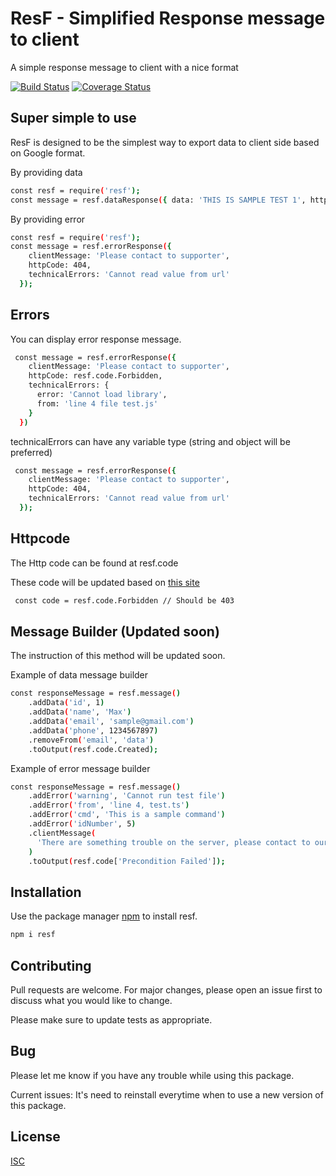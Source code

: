 # ResF - Simplified Response message to client

A simple response message to client with a nice format

[![Build Status](https://travis-ci.org/dakir08/resf.svg?branch=master)](https://travis-ci.org/dakir08/resf)
[![Coverage Status](https://coveralls.io/repos/github/dakir08/resf/badge.svg?branch=master)](https://coveralls.io/github/dakir08/resf?branch=master)

## Super simple to use

ResF is designed to be the simplest way to export data to client side based on Google format.

By providing data

```bash
const resf = require('resf');
const message = resf.dataResponse({ data: 'THIS IS SAMPLE TEST 1', httpCode: 200 });
```

By providing error

```bash
const resf = require('resf');
const message = resf.errorResponse({
    clientMessage: 'Please contact to supporter',
    httpCode: 404,
    technicalErrors: 'Cannot read value from url'
  });
```

## Errors

You can display error response message.

```bash
 const message = resf.errorResponse({
    clientMessage: 'Please contact to supporter',
    httpCode: resf.code.Forbidden,
    technicalErrors: {
      error: 'Cannot load library',
      from: 'line 4 file test.js'
    }
  })
```

technicalErrors can have any variable type (string and object will be preferred)

```bash
 const message = resf.errorResponse({
    clientMessage: 'Please contact to supporter',
    httpCode: 404,
    technicalErrors: 'Cannot read value from url'
  });
```

## Httpcode

The Http code can be found at resf.code

These code will be updated based on [this site](https://www.restapitutorial.com/httpstatuscodes.html)

```bash
 const code = resf.code.Forbidden // Should be 403
```

## Message Builder (Updated soon)

The instruction of this method will be updated soon.

Example of data message builder

```bash
const responseMessage = resf.message()
    .addData('id', 1)
    .addData('name', 'Max')
    .addData('email', 'sample@gmail.com')
    .addData('phone', 1234567897)
    .removeFrom('email', 'data')
    .toOutput(resf.code.Created);
```

Example of error message builder

```bash
const responseMessage = resf.message()
    .addError('warning', 'Cannot run test file')
    .addError('from', 'line 4, test.ts')
    .addError('cmd', 'This is a sample command')
    .addError('idNumber', 5)
    .clientMessage(
      'There are something trouble on the server, please contact to our technical support.'
    )
    .toOutput(resf.code['Precondition Failed']);
```

## Installation

Use the package manager [npm](https://nodejs.org/en/) to install resf.

```bash
npm i resf
```

## Contributing

Pull requests are welcome. For major changes, please open an issue first to discuss what you would like to change.

Please make sure to update tests as appropriate.

## Bug

Please let me know if you have any trouble while using this package.

Current issues: It's need to reinstall everytime when to use a new version of this package.

## License

[ISC](https://choosealicense.com/licenses/isc/)
